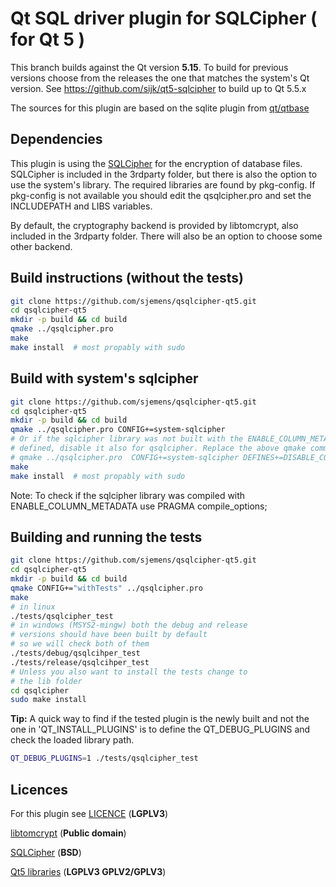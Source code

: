 # Qt SQL driver plugin for SQLCipher ( for Qt 5 )

This branch builds against the Qt version **5.15**.
To build for previous versions choose from the releases the one that
matches the system's Qt version.
See https://github.com/sijk/qt5-sqlcipher to build up to Qt 5.5.x

The sources for this plugin are based on the sqlite plugin from
[qt/qtbase](https://github.com/qt/qtbase/tree/5.15/src/plugins/sqldrivers/sqlite)

## Dependencies

This plugin is using the [SQLCipher](https://github.com/sqlcipher/sqlcipher) for
the encryption of database files. SQLCipher is included in the 3rdparty folder, but
there is also the option to use the system's library. The required libraries are
found by pkg-config. If pkg-config is not available you should edit the qsqlcipher.pro
and set the INCLUDEPATH and LIBS variables.

By default, the cryptography backend is provided by libtomcrypt, also included in the
3rdparty folder. There will also be an option to choose some other backend.


## Build instructions (without the tests)


```bash
git clone https://github.com/sjemens/qsqlcipher-qt5.git
cd qsqlcipher-qt5
mkdir -p build && cd build
qmake ../qsqlcipher.pro
make
make install  # most propably with sudo
```

## Build with system's sqlcipher

```bash
git clone https://github.com/sjemens/qsqlcipher-qt5.git
cd qsqlcipher-qt5
mkdir -p build && cd build
qmake ../qsqlcipher.pro CONFIG+=system-sqlcipher
# Or if the sqlcipher library was not built with the ENABLE_COLUMN_METADATA macro
# defined, disable it also for qsqlcipher. Replace the above qmake command with
# qmake ../qsqlcipher.pro  CONFIG+=system-sqlcipher DEFINES+=DISABLE_COLUMN_METADATA 
make
make install  # most propably with sudo
```

Note: To check if the sqlcipher library was compiled with ENABLE_COLUMN_METADATA use
 PRAGMA compile_options;


## Building and running the tests

```bash
git clone https://github.com/sjemens/qsqlcipher-qt5.git
cd qsqlcipher-qt5
mkdir -p build && cd build
qmake CONFIG+="withTests" ../qsqlcipher.pro
make
# in linux
./tests/qsqlcipher_test
# in windows (MSYS2-mingw) both the debug and release
# versions should have been built by default
# so we will check both of them
./tests/debug/qsqlcihper_test
./tests/release/qsqlcihper_test
# Unless you also want to install the tests change to 
# the lib folder
cd qsqlcipher
sudo make install
```

**Tip:** A quick way to find if the tested plugin is the newly built
and not the one in 'QT_INSTALL_PLUGINS' is to define the QT_DEBUG_PLUGINS
and check the loaded library path.
```bash
QT_DEBUG_PLUGINS=1 ./tests/qsqlcipher_test
```

## Licences

For this plugin see [LICENCE](https://github.com/sjemens/qsqlcipher-qt5/blob/master/LICENSE) (**LGPLV3**)

[libtomcrypt](https://github.com/libtom/libtomcrypt/blob/develop/LICENSE) (**Public domain**)

[SQLCipher](https://www.zetetic.net/sqlcipher/license/) (**BSD**)

[Qt5 libraries](https://www.qt.io/licensing/) (**LGPLV3  GPLV2/GPLV3**)
